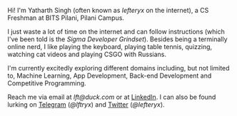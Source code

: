 Hi! I'm Yatharth Singh (often known as _lefteryx_ on the internet), a CS Freshman at BITS Pilani, Pilani Campus.

I just waste a lot of time on the internet and can follow instructions (which I've been told is the _Sigma Developer Grindset_).
Besides being a terminally online nerd, I like playing the keyboard, playing table tennis, quizzing, watching cat videos and playing CSGO with Russians.

I'm currently excitedly exploring different domains including, but not limited to, Machine Learning, App Development, Back-end Development and Competitive Programming.

Reach me via email at _lft@duck.com_ or at [LinkedIn](www.linkedin.com/in/yath). 
I can also be found lurking on [Telegram](t.me/lftryx) (_@lftryx_) and [Twitter](https://mobile.twitter.com/lefteryx) (_@lefteryx_).
